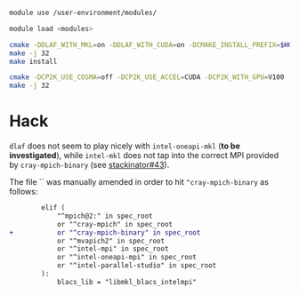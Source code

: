 ```bash
module use /user-environment/modules/
```

```bash
module load <modules>
```

```bash
cmake -DDLAF_WITH_MKL=on -DDLAF_WITH_CUDA=on -DCMAKE_INSTALL_PREFIX=$HOME/software/dlaf/
make -j 32
make install
```

```bash
cmake -DCP2K_USE_COSMA=off -DCP2K_USE_ACCEL=CUDA -DCP2K_WITH_GPU=V100 -DCP2K_SCALAPACK_VENDOR=MKL -DCMAKE_INSTALL_PREFIX=$HOME/software/dlaf/ ..
make -j 32
```

# Hack

`dlaf` does not seem to play nicely with `intel-oneapi-mkl` (**to be investigated**), while `intel-mkl` does not tap into the correct MPI provided by `cray-mpich-binary` (see [stackinator#43](https://github.com/eth-cscs/stackinator/issues/43)).

The file `` was manually amended in order to hit `^cray-mpich-binary` as follows:
```diff
        elif (
            "^mpich@2:" in spec_root
            or "^cray-mpich" in spec_root
+           or "^cray-mpich-binary" in spec_root
            or "^mvapich2" in spec_root
            or "^intel-mpi" in spec_root
            or "^intel-oneapi-mpi" in spec_root
            or "^intel-parallel-studio" in spec_root
        ):
            blacs_lib = "libmkl_blacs_intelmpi"
```
